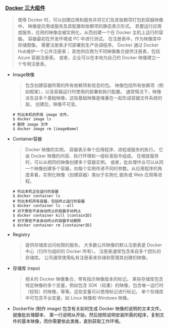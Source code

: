 
### [Docker 三大组件](https://docs.microsoft.com/zh-cn/dotnet/standard/containerized-lifecycle-architecture/docker-containers-images-and-registries)
> 使用 Docker 时，可以创建应用和服务并将它们及其依赖项打包到容器映像中。 
> 映像是应用或服务及其配置和依赖项的静态表示形式。
> 若要运行应用或服务，应用的映像会被实例化，从而创建一个在 Docker 主机上运行的容器。 
> 容器最初在开发环境或 PC 中进行测试。
> 在注册表中，作为映像库中存储图像。 需要注册表才可部署到生产协调程序。 
> Docker 通过 Docker Hub维护一个公共注册表；
> 其他供应商为不同映像集合提供注册表，包括 Azure 容器注册表。 
> 或者，企业可以在本地为自己的 Docker 映像建立一个专用注册表。

* Image映像
    > 包含创建容器所需的所有依赖项和信息的包。 映像包括所有依赖项（例如框架），以及容器运行时使用的部署和执行配置。 通常情况下，映像派生自多个基础映像，这些基础映像是堆叠在一起形成容器文件系统的层。 创建后，映像不可变。
    ```
    # 列出本机的所有 image 文件。  
    $ docker image ls
    # 删除 image 文件  
    $ docker image rm [imageName]
    ```

* Container容器
    > Docker 映像的实例。 容器表示单个应用程序、进程或服务的执行。 它由 Docker 映像的内容、执行环境和一组标准指令组成。 在缩放服务时，可以从相同的映像创建多个容器实例。 或者，批处理作业可以从同一个映像创建多个容器，向每个实例传递不同的参数。从应用程序的角度来看，实例化映像（创建容器）类似于实例化 服务或 Web 应用等进程。
    ```
    # 列出本机正在运行的容器  
    $ docker container ls
    # 列出本机所有容器，包括终止运行的容器  
    $ docker container ls --all
    # 对于那些不会自动终止的容器手动终止
    $ docker container kill [containID]
    # 对于那些不会自动终止的容器手动删除
    $ docker container rm [containerID]
    ```

* Registry
    > 提供存储库访问权限的服务。 大多数公共映像的默认注册表是 Docker 中心（归作为组织的 Docker 所有）。 注册表通常包含来自多个团队的存储库。 公司通常使用私有注册表来存储和管理其创建的映像。

* 存储库 (repo)
    > 相关的 Docker 映像集合，带有指示映像版本的标记。 某些存储库包含特定映像的多个变量，例如包含 SDK（较重）的映像，包含唯一运行时（较轻）的映像，等等。这些变量可以使用标记进行标记。 单个存储库中可包含平台变量，如 Linux 映像和 Windows 映像。

* Dockerfile (制作 image)
    包含有关如何生成 Docker 映像的说明的文本文件。 就像批处理脚本、 第一行说明从开始，然后按照说明安装所需的程序，复制文件的基本映像，而你需要依此类推，直到获取工作环境。

